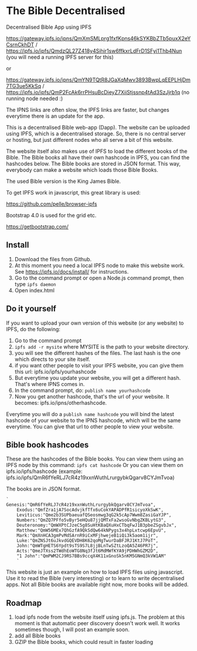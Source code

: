 # The Bible Decentralised
Decentralised Bible App using IPFS

https://gateway.ipfs.io/ipns/QmXmSMLprg1fxfKpns46kSYKBbZTb5puxX2eYCsrnCkhDT / https://ipfs.io/ipfs/QmdzQL27Z418y4Sihir1sw6ffkxrLdFrD1SFyi1Thb4Nun (you will need a running IPFS server for this)

or

https://gateway.ipfs.io/ipns/QmYN9TQtR8JGaXqMwv3893BwpLqEEPLHjDm7TG3ue5KkSq / https://ipfs.io/ipfs/QmP2FcAk6rrPHsuBcDieyZ7XiiStjssnp4tAd3SzJjrb1q  (no running node needed :)

The IPNS links are often slow, the IPFS links are faster, but changes everytime there is an update for the app.

This is a decentralised Bible web-app (Dapp). The website can be uploaded using IPFS, which is a decentralised storage. So, there is no central server or hosting, but just different nodes who all serve a bit of this website. 

The website itself also makes use of IPFS to load the different books of the Bible. The Bible books all have their own hashcode in IPFS, you can find the hashcodes below. The Bible books are stored in JSON format. This way, everybody can make a website which loads those Bible Books. 

The used Bible version is the King James Bible. 

To get IPFS work in javascript, this great library is used:

https://github.com/pelle/browser-ipfs

Bootstrap 4.0 is used for the grid etc.

https://getbootstrap.com/

## Install

1. Download the files from Github.
2. At this moment you need a local IPFS node to make this website work. See https://ipfs.io/docs/install/ for instructions.
3. Go to the command prompt or open a Node.js command prompt, then type `ipfs daemon`
4. Open index.html


## Do it yourself

If you want to upload your own version of this website (or any website) to IPFS, do the following:

1. Go to the command prompt
2. `ipfs add -r mysite` where MYSITE is the path to your website directory. 
3. you will see the different hashes of the files. The last hash is the one which directs to your site itself.
4. if you want other people to visit your IPFS website, you can give them this url: ipfs.io/ipfs/yourhashcode
5. But everytime you update your website, you will get a different hash. That's where IPNS comes in. 
6. In the command prompt, do: `publish name yourhashcode`
7. Now you get another hashcode, that's the url of your website. It becomes: ipfs.io/ipns/otherhashcode.

Everytime you will do a `publish name hashcode` you will bind the latest hashcode of your website to the IPNS hashcode, which will be the same everytime. You can give that url to other people to view your website.

## Bible book hashcodes

These are the hashcodes of the Bible books. You can view them using an IPFS node by this command: `ipfs cat hashcode`
Or you can view them on ipfs.io/ipfs/hashcode (example: ipfs.io/ipfs/QmR6fYeRLJ7cR4z19xxnWuthLrurgybkQgarv8CYJmTvoa)

The books are in JSON format.

    `
    Genesis:"QmR6fYeRLJ7cR4z19xxnWuthLrurgybkQgarv8CYJmTvoa",
		Exodus:"QmfZra1jA7SocAdvjkfTfx6uCokYAPADPfR1sicyoXkSwK",
		Leviticus:"Qme2b3SUPbaeuafQSeosmwg3qG2k5cAp7Wwm8ZasiGaYJP",
		Numbers:"QmZQ7PFfo5vByr5eHQu87jjQMTxFa2wsoGvNbgZKBLytG3",
		Deuteronomy:"QmWXPtCJzeC5g8SuHtKBaQXuHxCTbqFwJ1B3pbeZSgvbJx",
		Matthew:"QmW56MEx7QhGzfA9QkSdQw64kNPygs3x4hpLxtcwp6EpvU",
		Mark:"QmXnHCA3gmPvMdSArnR9iCxMFjhwejeB1iQi3k5aom1ijr",
		Luke:"QmZNSJt6uJkvdGQEVDH8K62qoMgTwurDaBFJRJ1KtJ7PoT",
		John:"QmWTgHETS6Ypdt9sTS9S7L8jjBLnTwSZtLzoQA5Z46PR7j",
		Acts:"QmeJTXss2TWdhEoWTG8Nq3fJt6MdMWfKYA9jPDHWhGZM2D",
		"1 John":"QmPWM2CJ9RS7BBs9ccqX4K11xGnoSk5nKM5GNmQ3kVW1AM"
		`

This website is just an example on how to load IPFS files using javascript. Use it to read the Bible (very interesting) or to learn to write decentralised apps. Not all Bible books are available right now, more books will be added. 

## Roadmap

1. load ipfs node from the website itself using ipfs.js. The problem at this moment is that automatic peer discovery doesn't work well. It works sometimes though, I will post an example soon. 
2. add all Bible books
3. GZIP the Bible books, which could result in faster loading
